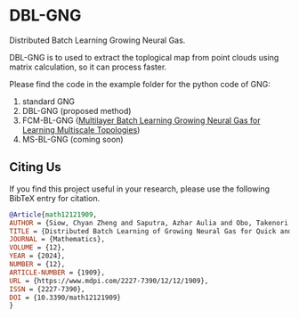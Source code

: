 # DBL-GNG
Distributed Batch Learning Growing Neural Gas.

DBL-GNG is to used to extract the toplogical map from point clouds using matrix calculation, so it can process faster.

Please find the code in the example folder for the python code of GNG:
1) standard GNG
2) DBL-GNG (proposed method)
3) FCM-BL-GNG (<a href="https://www.jstage.jst.go.jp/article/jaciii/25/6/25_1011/_article/-char/ja/">Multilayer Batch Learning Growing Neural Gas for Learning Multiscale Topologies</a>)
4) MS-BL-GNG (coming soon)




## Citing Us
If you find this project useful in your research, please use the following BibTeX entry for citation.
```BibTeX
@Article{math12121909,
AUTHOR = {Siow, Chyan Zheng and Saputra, Azhar Aulia and Obo, Takenori and Kubota, Naoyuki},
TITLE = {Distributed Batch Learning of Growing Neural Gas for Quick and Efficient Clustering},
JOURNAL = {Mathematics},
VOLUME = {12},
YEAR = {2024},
NUMBER = {12},
ARTICLE-NUMBER = {1909},
URL = {https://www.mdpi.com/2227-7390/12/12/1909},
ISSN = {2227-7390},
DOI = {10.3390/math12121909}
}
```





